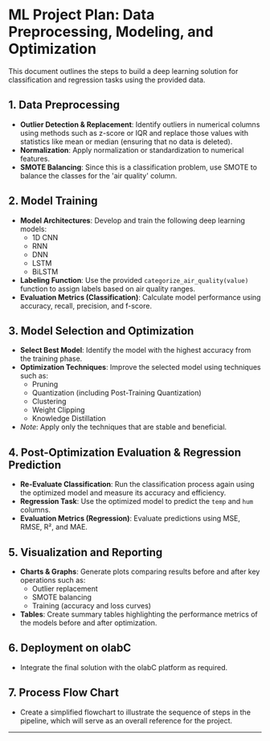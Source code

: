 # ML Project Plan: Data Preprocessing, Modeling, and Optimization

This document outlines the steps to build a deep learning solution for classification and regression tasks using the provided data.

## 1. Data Preprocessing

- **Outlier Detection & Replacement**: Identify outliers in numerical columns using methods such as z-score or IQR and replace those values with statistics like mean or median (ensuring that no data is deleted).
- **Normalization**: Apply normalization or standardization to numerical features.
- **SMOTE Balancing**: Since this is a classification problem, use SMOTE to balance the classes for the 'air quality' column.

## 2. Model Training

- **Model Architectures**: Develop and train the following deep learning models:
  - 1D CNN
  - RNN
  - DNN
  - LSTM
  - BiLSTM
- **Labeling Function**: Use the provided `categorize_air_quality(value)` function to assign labels based on air quality ranges.
- **Evaluation Metrics (Classification)**: Calculate model performance using accuracy, recall, precision, and f-score.

## 3. Model Selection and Optimization

- **Select Best Model**: Identify the model with the highest accuracy from the training phase.
- **Optimization Techniques**: Improve the selected model using techniques such as:
  - Pruning
  - Quantization (including Post-Training Quantization)
  - Clustering
  - Weight Clipping
  - Knowledge Distillation
- *Note*: Apply only the techniques that are stable and beneficial.

## 4. Post-Optimization Evaluation & Regression Prediction

- **Re-Evaluate Classification**: Run the classification process again using the optimized model and measure its accuracy and efficiency.
- **Regression Task**: Use the optimized model to predict the `temp` and `hum` columns.
- **Evaluation Metrics (Regression)**: Evaluate predictions using MSE, RMSE, R², and MAE.

## 5. Visualization and Reporting

- **Charts & Graphs**: Generate plots comparing results before and after key operations such as:
  - Outlier replacement
  - SMOTE balancing
  - Training (accuracy and loss curves)
- **Tables**: Create summary tables highlighting the performance metrics of the models before and after optimization.

## 6. Deployment on olabC

- Integrate the final solution with the olabC platform as required.

## 7. Process Flow Chart

- Create a simplified flowchart to illustrate the sequence of steps in the pipeline, which will serve as an overall reference for the project.

---